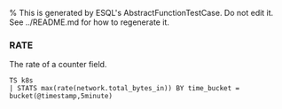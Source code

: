 % This is generated by ESQL's AbstractFunctionTestCase. Do not edit it. See ../README.md for how to regenerate it.

### RATE
The rate of a counter field.

```esql
TS k8s
| STATS max(rate(network.total_bytes_in)) BY time_bucket = bucket(@timestamp,5minute)
```
